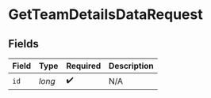# GetTeamDetailsDataRequest


## Fields

| Field              | Type               | Required           | Description        |
| ------------------ | ------------------ | ------------------ | ------------------ |
| `id`               | *long*             | :heavy_check_mark: | N/A                |